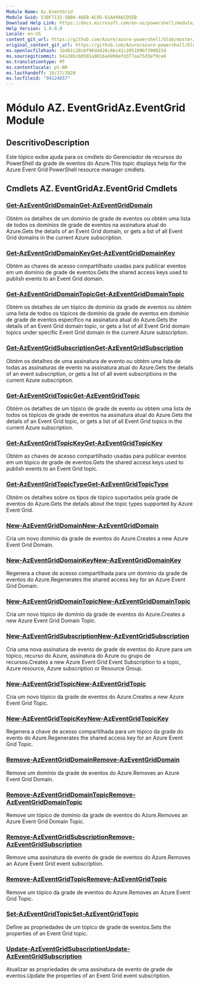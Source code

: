 ```yaml
---
Module Name: Az.EventGrid
Module Guid: 53BF7132-5BB4-46EB-AC05-61A49A6CD5EB
Download Help Link: https://docs.microsoft.com/en-us/powershell/module/az.eventgrid
Help Version: 1.0.0.0
Locale: en-US
content_git_url: https://github.com/Azure/azure-powershell/blob/master/src/EventGrid/EventGrid/help/Az.EventGrid.md
original_content_git_url: https://github.com/Azure/azure-powershell/blob/master/src/EventGrid/EventGrid/help/Az.EventGrid.md
ms.openlocfilehash: 1bd61c28cbf96dd426c6bc41c205109bf390823d
ms.sourcegitcommit: b4a38bcb0501a9016a4998efd377aa75d3ef9ce8
ms.translationtype: MT
ms.contentlocale: pt-BR
ms.lasthandoff: 10/27/2020
ms.locfileid: "94124657"
---
```

# <span data-ttu-id="beaee-101">Módulo AZ. EventGrid</span><span class="sxs-lookup"><span data-stu-id="beaee-101">Az.EventGrid Module</span></span>
## <span data-ttu-id="beaee-102">Descritivo</span><span class="sxs-lookup"><span data-stu-id="beaee-102">Description</span></span>
<span data-ttu-id="beaee-103">Este tópico exibe ajuda para os cmdlets do Gerenciador de recursos do PowerShell da grade de eventos do Azure.</span><span class="sxs-lookup"><span data-stu-id="beaee-103">This topic displays help for the Azure Event Grid PowerShell resource manager cmdlets.</span></span>

## <span data-ttu-id="beaee-104">Cmdlets AZ. EventGrid</span><span class="sxs-lookup"><span data-stu-id="beaee-104">Az.EventGrid Cmdlets</span></span>
### [<span data-ttu-id="beaee-105">Get-AzEventGridDomain</span><span class="sxs-lookup"><span data-stu-id="beaee-105">Get-AzEventGridDomain</span></span>](Get-AzEventGridDomain.md)
<span data-ttu-id="beaee-106">Obtém os detalhes de um domínio de grade de eventos ou obtém uma lista de todos os domínios de grade de eventos na assinatura atual do Azure.</span><span class="sxs-lookup"><span data-stu-id="beaee-106">Gets the details of an Event Grid domain, or gets a list of all Event Grid domains in the current Azure subscription.</span></span>

### [<span data-ttu-id="beaee-107">Get-AzEventGridDomainKey</span><span class="sxs-lookup"><span data-stu-id="beaee-107">Get-AzEventGridDomainKey</span></span>](Get-AzEventGridDomainKey.md)
<span data-ttu-id="beaee-108">Obtém as chaves de acesso compartilhado usadas para publicar eventos em um domínio de grade de eventos.</span><span class="sxs-lookup"><span data-stu-id="beaee-108">Gets the shared access keys used to publish events to an Event Grid domain.</span></span>

### [<span data-ttu-id="beaee-109">Get-AzEventGridDomainTopic</span><span class="sxs-lookup"><span data-stu-id="beaee-109">Get-AzEventGridDomainTopic</span></span>](Get-AzEventGridDomainTopic.md)
<span data-ttu-id="beaee-110">Obtém os detalhes de um tópico de domínio da grade de eventos ou obtém uma lista de todos os tópicos de domínio da grade de eventos em domínio de grade de eventos específico na assinatura atual do Azure.</span><span class="sxs-lookup"><span data-stu-id="beaee-110">Gets the details of an Event Grid domain topic, or gets a list of all Event Grid domain topics under specific Event Grid domain in the current Azure subscription.</span></span>

### [<span data-ttu-id="beaee-111">Get-AzEventGridSubscription</span><span class="sxs-lookup"><span data-stu-id="beaee-111">Get-AzEventGridSubscription</span></span>](Get-AzEventGridSubscription.md)
<span data-ttu-id="beaee-112">Obtém os detalhes de uma assinatura de evento ou obtém uma lista de todas as assinaturas de evento na assinatura atual do Azure.</span><span class="sxs-lookup"><span data-stu-id="beaee-112">Gets the details of an event subscription, or gets a list of all event subscriptions in the current Azure subscription.</span></span>

### [<span data-ttu-id="beaee-113">Get-AzEventGridTopic</span><span class="sxs-lookup"><span data-stu-id="beaee-113">Get-AzEventGridTopic</span></span>](Get-AzEventGridTopic.md)
<span data-ttu-id="beaee-114">Obtém os detalhes de um tópico de grade de evento ou obtém uma lista de todos os tópicos de grade de eventos na assinatura atual do Azure.</span><span class="sxs-lookup"><span data-stu-id="beaee-114">Gets the details of an Event Grid topic, or gets a list of all Event Grid topics in the current Azure subscription.</span></span>

### [<span data-ttu-id="beaee-115">Get-AzEventGridTopicKey</span><span class="sxs-lookup"><span data-stu-id="beaee-115">Get-AzEventGridTopicKey</span></span>](Get-AzEventGridTopicKey.md)
<span data-ttu-id="beaee-116">Obtém as chaves de acesso compartilhado usadas para publicar eventos em um tópico de grade de eventos.</span><span class="sxs-lookup"><span data-stu-id="beaee-116">Gets the shared access keys used to publish events to an Event Grid topic.</span></span>

### [<span data-ttu-id="beaee-117">Get-AzEventGridTopicType</span><span class="sxs-lookup"><span data-stu-id="beaee-117">Get-AzEventGridTopicType</span></span>](Get-AzEventGridTopicType.md)
<span data-ttu-id="beaee-118">Obtém os detalhes sobre os tipos de tópico suportados pela grade de eventos do Azure.</span><span class="sxs-lookup"><span data-stu-id="beaee-118">Gets the details about the topic types supported by Azure Event Grid.</span></span>

### [<span data-ttu-id="beaee-119">New-AzEventGridDomain</span><span class="sxs-lookup"><span data-stu-id="beaee-119">New-AzEventGridDomain</span></span>](New-AzEventGridDomain.md)
<span data-ttu-id="beaee-120">Cria um novo domínio da grade de eventos do Azure.</span><span class="sxs-lookup"><span data-stu-id="beaee-120">Creates a new Azure Event Grid Domain.</span></span>

### [<span data-ttu-id="beaee-121">New-AzEventGridDomainKey</span><span class="sxs-lookup"><span data-stu-id="beaee-121">New-AzEventGridDomainKey</span></span>](New-AzEventGridDomainKey.md)
<span data-ttu-id="beaee-122">Regenera a chave de acesso compartilhada para um domínio da grade de eventos do Azure.</span><span class="sxs-lookup"><span data-stu-id="beaee-122">Regenerates the shared access key for an Azure Event Grid Domain.</span></span>

### [<span data-ttu-id="beaee-123">New-AzEventGridDomainTopic</span><span class="sxs-lookup"><span data-stu-id="beaee-123">New-AzEventGridDomainTopic</span></span>](New-AzEventGridDomainTopic.md)
<span data-ttu-id="beaee-124">Cria um novo tópico de domínio da grade de eventos do Azure.</span><span class="sxs-lookup"><span data-stu-id="beaee-124">Creates a new Azure Event Grid Domain Topic.</span></span>

### [<span data-ttu-id="beaee-125">New-AzEventGridSubscription</span><span class="sxs-lookup"><span data-stu-id="beaee-125">New-AzEventGridSubscription</span></span>](New-AzEventGridSubscription.md)
<span data-ttu-id="beaee-126">Cria uma nova assinatura de evento de grade de eventos do Azure para um tópico, recurso do Azure, assinatura do Azure ou grupo de recursos.</span><span class="sxs-lookup"><span data-stu-id="beaee-126">Creates a new Azure Event Grid Event Subscription to a topic, Azure resource, Azure subscription or Resource Group.</span></span>

### [<span data-ttu-id="beaee-127">New-AzEventGridTopic</span><span class="sxs-lookup"><span data-stu-id="beaee-127">New-AzEventGridTopic</span></span>](New-AzEventGridTopic.md)
<span data-ttu-id="beaee-128">Cria um novo tópico da grade de eventos do Azure.</span><span class="sxs-lookup"><span data-stu-id="beaee-128">Creates a new Azure Event Grid Topic.</span></span>

### [<span data-ttu-id="beaee-129">New-AzEventGridTopicKey</span><span class="sxs-lookup"><span data-stu-id="beaee-129">New-AzEventGridTopicKey</span></span>](New-AzEventGridTopicKey.md)
<span data-ttu-id="beaee-130">Regenera a chave de acesso compartilhada para um tópico da grade do evento do Azure.</span><span class="sxs-lookup"><span data-stu-id="beaee-130">Regenerates the shared access key for an Azure Event Grid Topic.</span></span>

### [<span data-ttu-id="beaee-131">Remove-AzEventGridDomain</span><span class="sxs-lookup"><span data-stu-id="beaee-131">Remove-AzEventGridDomain</span></span>](Remove-AzEventGridDomain.md)
<span data-ttu-id="beaee-132">Remove um domínio da grade de eventos do Azure.</span><span class="sxs-lookup"><span data-stu-id="beaee-132">Removes an Azure Event Grid Domain.</span></span>

### [<span data-ttu-id="beaee-133">Remove-AzEventGridDomainTopic</span><span class="sxs-lookup"><span data-stu-id="beaee-133">Remove-AzEventGridDomainTopic</span></span>](Remove-AzEventGridDomainTopic.md)
<span data-ttu-id="beaee-134">Remove um tópico de domínio da grade de eventos do Azure.</span><span class="sxs-lookup"><span data-stu-id="beaee-134">Removes an Azure Event Grid Domain Topic.</span></span>

### [<span data-ttu-id="beaee-135">Remove-AzEventGridSubscription</span><span class="sxs-lookup"><span data-stu-id="beaee-135">Remove-AzEventGridSubscription</span></span>](Remove-AzEventGridSubscription.md)
<span data-ttu-id="beaee-136">Remove uma assinatura de evento de grade de eventos do Azure.</span><span class="sxs-lookup"><span data-stu-id="beaee-136">Removes an Azure Event Grid event subscription.</span></span>

### [<span data-ttu-id="beaee-137">Remove-AzEventGridTopic</span><span class="sxs-lookup"><span data-stu-id="beaee-137">Remove-AzEventGridTopic</span></span>](Remove-AzEventGridTopic.md)
<span data-ttu-id="beaee-138">Remove um tópico da grade de eventos do Azure.</span><span class="sxs-lookup"><span data-stu-id="beaee-138">Removes an Azure Event Grid Topic.</span></span>

### [<span data-ttu-id="beaee-139">Set-AzEventGridTopic</span><span class="sxs-lookup"><span data-stu-id="beaee-139">Set-AzEventGridTopic</span></span>](Set-AzEventGridTopic.md)
<span data-ttu-id="beaee-140">Define as propriedades de um tópico de grade de eventos.</span><span class="sxs-lookup"><span data-stu-id="beaee-140">Sets the properties of an Event Grid topic.</span></span>

### [<span data-ttu-id="beaee-141">Update-AzEventGridSubscription</span><span class="sxs-lookup"><span data-stu-id="beaee-141">Update-AzEventGridSubscription</span></span>](Update-AzEventGridSubscription.md)
<span data-ttu-id="beaee-142">Atualizar as propriedades de uma assinatura de evento de grade de eventos.</span><span class="sxs-lookup"><span data-stu-id="beaee-142">Update the properties of an Event Grid event subscription.</span></span>

